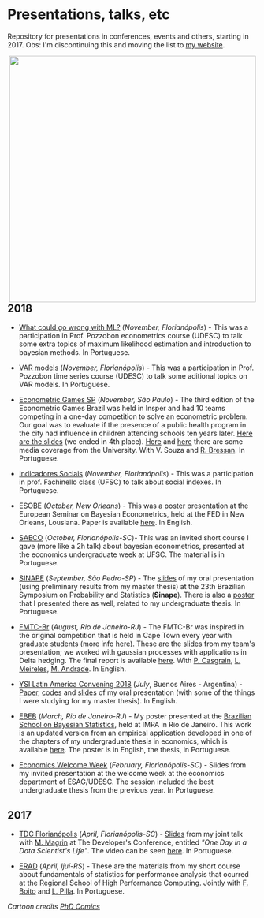 # Presentations, talks, etc
Repository for presentations in conferences, events and others, starting in 2017. 
Obs: I'm discontinuing this and moving the list to [my website](https://sites.google.com/view/aishameriane/talks?authuser=0).

<img src="http://phdcomics.com/comics/archive/phd012113s.gif" width="500" align = "right">

## 2018

* [What could go wrong with ML?](https://github.com/aishameriane/Presentations/blob/master/Econometria%20UDESC/EMV%20e%20Bayesiana%20-%20Slides%20Aisha.pdf) (_November, Florianópolis_) - This was a participation in Prof. Pozzobon econometrics course (UDESC) to talk some extra topics of maximum likelihood estimation and introduction to bayesian methods. In Portuguese.

* [VAR models](https://github.com/aishameriane/Presentations/blob/master/Econometria%20UDESC/Modelos%20VAR%20-%20Aisha.pdf) (_November, Florianópolis_) - This was a participation in Prof. Pozzobon time series course (UDESC) to talk some aditional topics on VAR models. In Portuguese.

* [Econometric Games SP](https://www.insper.edu.br/agenda-de-eventos/econometric-games/) (_November, São Paulo_) - The third edition of the Econometric Games Brazil was held in Insper and had 10 teams competing in a one-day competition to solve an econometric problem. Our goal was to evaluate if the presence of a public health program in the city had influence in children attending schools ten years later. [Here are the slides](https://github.com/aishameriane/Presentations/blob/master/UDESC/Apresenta%C3%A7%C3%A3o%20marginais%20do%20crescimento.pdf) (we ended in 4th place). [Here](https://www.udesc.br/noticia/estudantes_de_ciencias_economicas_da_udesc_disputam_brazilian_econometric_games_em_sao_paulo) and [here](https://www.udesc.br/esag/noticia/equipe_do_curso_de_ciencias_economicas_da_udesc_fica_em_4__lugar_nos_brazilian_econometric_games) there are some media coverage from the University. With V. Souza and [R. Bressan](https://github.com/rfbressan). In Portuguese.

* [Indicadores Sociais](https://github.com/aishameriane/Presentations/tree/master/Indicadores-Sociais) (_November, Florianópolis_) - This was a participation in prof. Fachinello class (UFSC) to talk about social indexes. In Portuguese.

* [ESOBE](https://www.frbatlanta.org/news/conferences-and-events/conferences/2018/1011-esobe-2018-new-orleans.aspx) (_October, New Orleans_) - This was a [poster](https://github.com/aishameriane/Presentations/blob/master/ESOBE/P%C3%B4ster%20ESOBE.pdf) presentation at the European Seminar on Bayesian Econometrics, held at the FED in New Orleans, Lousiana. Paper is available [here](https://github.com/aishameriane/Presentations/tree/master/ESOBE). In English.

* [SAECO](https://github.com/aishameriane/Presentations/tree/master/SAECO2018) (_October, Florianópolis-SC_)- This was an invited short course I gave (more like a 2h talk) about bayesian econometrics, presented at the economics undergraduate week at UFSC. The material is in Portuguese.

* [SINAPE](http://sinape2018.com.br/) (_September, São Pedro-SP_) - The [slides](https://github.com/aishameriane/Presentations/blob/master/SINAPE%202018/Apresentacao_SINAPE_2018_Aisha.pdf) of my oral presentation (using preliminary results from my master thesis) at the 23th Brazilian Symposium on Probability and Statistics (**Sinape**). There is also a [poster](https://github.com/aishameriane/Presentations/blob/master/SINAPE%202018/P%C3%B4ster%20Aishameriane%20SINAPE.pdf) that I presented there as well, related to my undergraduate thesis. In Portuguese.

* [FMTC-Br](https://emap.fgv.br/eventos/fmtc-br-2018) (_August, Rio de Janeiro-RJ_) - The FMTC-Br was inspired in the original competition that is held in Cape Town every year with graduate students (more info [here](http://www.acqufrr.co.za/math_challenge.aspx)). These are the [slides](https://github.com/aishameriane/Presentations/blob/master/Misc/Team2.html) from my team's presentation; we worked with gaussian processes with applications in Delta hedging. The final report is available [here](https://emap.fgv.br/sites/emap.fgv.br/files/u77/report_2018.pdf). With [P. Casgrain](https://github.com/hotdog2000), [L. Meireles](https://github.com/lucasmeirelesta), [M. Andrade](https://github.com/mdarosan). In English.

* [YSI Latin America Convening 2018](https://www.ineteconomics.org/events/latam-convening) (_July_, Buenos Aires - Argentina) - [Paper](https://github.com/aishameriane/YSI2018/blob/master/Aishameriane%20Schmidt%20-%20Full%20paper%20-%20YSI%202018%20Latan%20Convening.pdf), [codes](https://github.com/aishameriane/YSI2018) and [slides](https://github.com/aishameriane/YSI2018/blob/master/Presentation%20-%20Aishameriane.pdf) of my oral presentation (with some of the things I were studying for my master thesis). In English.

* [EBEB](https://github.com/aishameriane/Presentations/blob/master/EBEB%202018/P%C3%B4ster.pdf) (_March, Rio de Janeiro-RJ_) - My poster presented at the [Brazilian School on Bayesian Statistics](http://www.redeabe.org.br/ebeb2018/), held at IMPA in Rio de Janeiro. This work is an updated version from an empirical application developed in one of the chapters of my undergraduate thesis in economics, which is available [here](http://sistemabu.udesc.br/pergamumweb/vinculos/000042/000042c2.pdf). The poster is in English, the thesis, in Portuguese.

* [Economics Welcome Week](https://github.com/aishameriane/Presentations/blob/master/UDESC/apresentacao-tcc-aisha.pdf) (_February, Florianópolis-SC_) - Slides from my invited presentation at the welcome week at the economics department of ESAG/UDESC. The session included the best undergraduate thesis from the previous year. In Portuguese.

## 2017

* [TDC Florianópolis](http://www.thedevelopersconference.com.br/tdc/2017/florianopolis/trilhas) (_April, Florianópolis-SC_) - [Slides](https://github.com/aishameriane/Presentations/blob/master/Misc/UmDiaNaVidaDeUmCientistaDeDados%20-%20Aishameriane%20e%20Mateus.pdf) from my joint talk with [M. Magrin](https://github.com/braunmagrin) at The Developer's Conference, entitled _"One Day in a Data Scientist's Life"_. The video can be seen [here](https://www.eventials.com/Globalcode/um-dia-na-vida-de-um-cientista-de-dados-stadium-quinta-matheus-magrin-aishameriane-schmidt/). In Portuguese.

* [ERAD](https://github.com/aishameriane/estatistica2017erad) (_April, Ijuí-RS_) - These are the materials from my short course about fundamentals of statistics for performance analysis that ocurred at the Regional School of High Performance Computing. Jointly with [F. Boito](http://www.inf.ufrgs.br/~fzboito/) and [L. Pilla](https://sites.google.com/view/laerciolimapilla/). In Portuguese.


*Cartoon credits* _[PhD Comics](http://phdcomics.com/comics/archive.php?comicid=1553)_
